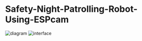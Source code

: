 # Safety-Night-Patrolling-Robot-Using-ESPcam

![diagram](https://github.com/meetshaks/a/assets/98010607/0c93a898-3b10-40ae-9b6d-59afd339c9ce)
![interface](https://github.com/meetshaks/a/assets/98010607/0ed420fa-1903-4a87-a341-44abb27307fa)
